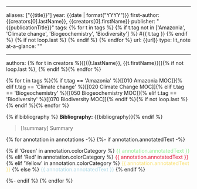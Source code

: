   
---
aliases: ["{{title}}"] 
year: {{date | format("YYYY")}} 
first-author: {{creators[0].lastName}}, {{creators[0].firstName}}
publisher: "{{publicationTitle}}" 
tags: {% for t in tags %} {% if t.tag not in ['Amazonia', 'Climate change', 'Biogeochemistry', 'Biodiversity'] %} #{{ t.tag }} {% endif %} {% if not loop.last %} {% endif %} {% endfor %}
url: {{url}} 
type: lit_note
at-a-glance: ""

--- 
authors: {% for t in creators %}[[{{t.lastName}}, {{t.firstName}}]]{% if not loop.last %}, {% endif %}{% endfor %}

{% for t in tags %}{% if t.tag == 'Amazonia' %}[[010 Amazonia MOC]]{% elif t.tag == 'Climate change' %}[[020 Climate Change MOC]]{% elif t.tag == 'Biogeochemistry' %}[[050 Biogeochemistry MOC]]{% elif t.tag == 'Biodiversity' %}[[070 Biodiversity MOC]]{% endif %}{% if not loop.last %} {% endif %}{% endfor %}

{% if bibliography %}
**Bibliography:** {{bibliography}}{% endif %} 

>[!summary] Summary
> 


{% for annotation in annotations -%} {%- if annotation.annotatedText -%} <p> {% if 'Green' in annotation.colorCategory %} <span style="color: #90EE90">{{ annotation.annotatedText }}</span> {% elif 'Red' in annotation.colorCategory %} <span style="color: #DE1738">{{ annotation.annotatedText }}</span> {% elif 'Yellow' in annotation.colorCategory %} <span style="color: #F9E076">{{ annotation.annotatedText }}</span> {% else %}<span style="color: #ADD8E6"> {{ annotation.annotatedText }}</span> {% endif %} </p>{%- endif %} {% endfor %}